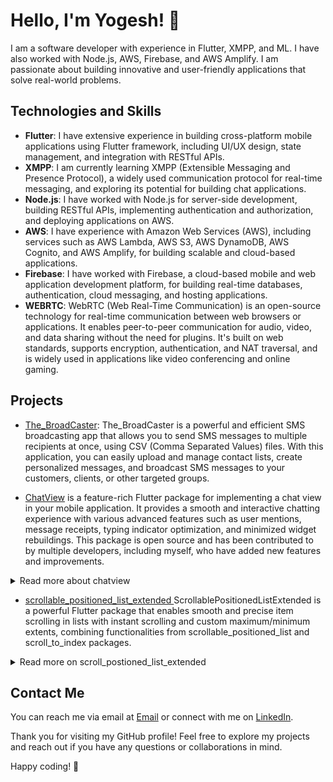 <!-- ### Hi Folks 🫶

- 🔭 I’m currently working on ScrollUp...
- 🌱 I’m currently learning XMPP, ML
- 👯 I’m looking to collaborate on Flutter Projects. 
- 🤔 I’m looking for help with : XMPP, Dart
- 💬 Ask me about : Flutter, AWS, BAAS, Amplify
- 📫 How to reach me: yogesh.dubey.0804@gmail.com
- 😄 Pronouns: He/Him
- ⚡ Fun fact: I find jokes of **Rahul Gandhi** better than Anubhav Singh Bassi. 
-->
# Hello, I'm Yogesh! 👋

I am a software developer with experience in Flutter, XMPP, and ML. I have also worked with Node.js, AWS, Firebase, and AWS Amplify. I am passionate about building innovative and user-friendly applications that solve real-world problems.

## Technologies and Skills

- **Flutter**: I have extensive experience in building cross-platform mobile applications using Flutter framework, including UI/UX design, state management, and integration with RESTful APIs.
- **XMPP**: I am currently learning XMPP (Extensible Messaging and Presence Protocol), a widely used communication protocol for real-time messaging, and exploring its potential for building chat applications.
- **Node.js**: I have worked with Node.js for server-side development, building RESTful APIs, implementing authentication and authorization, and deploying applications on AWS.
- **AWS**: I have experience with Amazon Web Services (AWS), including services such as AWS Lambda, AWS S3, AWS DynamoDB, AWS Cognito, and AWS Amplify, for building scalable and cloud-based applications.
- **Firebase**: I have worked with Firebase, a cloud-based mobile and web application development platform, for building real-time databases, authentication, cloud messaging, and hosting applications.
- **WEBRTC**: WebRTC (Web Real-Time Communication) is an open-source technology for real-time communication between web browsers or applications. It enables peer-to-peer communication for audio, video, and data sharing without the need for plugins. It's built on web standards, supports encryption, authentication, and NAT traversal, and is widely used in applications like video conferencing and online gaming.

## Projects

- [The_BroadCaster](https://github.com/Yogesh-Dubey-Ayesavi/the_broadcaster): The_BroadCaster is a powerful and efficient SMS broadcasting app that allows you to send SMS messages to multiple recipients at once, using CSV (Comma Separated Values) files. With this application, you can easily upload and manage contact lists, create personalized messages, and broadcast SMS messages to your customers, clients, or other targeted groups.

  

- [ChatView](https://github.com/SimformSolutionsPvtLtd/flutter_chatview) is a feature-rich Flutter package for implementing a chat view in your mobile application. It provides a smooth and interactive chatting experience with various advanced features such as user mentions, message receipts, typing indicator optimization, and minimized widget rebuildings. This package is open source and has been contributed to by multiple developers, including myself, who have added new features and improvements. 

<details>
  <summary>  Read more about chatview </summary>
  
## Features

1. **User Mentions:** ChatView allows users to mention other users in chat messages by using the "@" symbol followed by the username. This feature provides a seamless way to tag and notify specific users in a conversation, making it easier to direct messages to specific recipients.

2. **Message Receipts:** ChatView provides support for message receipts, allowing users to see when their messages have been delivered and read by recipients. This feature enhances communication and provides feedback on the status of sent messages.

3. **Typing Indicator Optimization:** ChatView has been optimized for typing indicators, which provide real-time feedback to users when someone is typing a message. The optimization minimizes unnecessary widget rebuilds and enhances the performance and responsiveness of the chat view.

4. **Minimized Widget Rebuildings:** ChatView minimizes widget rebuilds to improve performance and reduce unnecessary UI updates. This optimization results in a smoother scrolling experience and efficient memory usage.

## Benefits

1. **Enhanced Chatting Experience:** ChatView provides an enriched chatting experience with advanced features such as user mentions, message receipts, typing indicators, and minimized widget rebuilds. These features enhance the user engagement and interaction within the chat view, making it a seamless experience for the end-users.

2. **Improved Performance:** The optimization of typing indicators and minimized widget rebuilds in ChatView results in improved performance, with reduced unnecessary UI updates and efficient memory usage. This ensures a smooth and responsive chat view that performs well even in high-traffic chat scenarios.

3. **Open Source and Community-Driven:** ChatView is an open-source package that has been contributed to by multiple developers, including yourself. This fosters a community-driven development approach, allowing for continuous improvement and enhancement of the package. You can contribute to its development and be part of the growing Flutter community.

## Conclusion

ChatView is a powerful and feature-rich Flutter package for implementing a chat view in your mobile applications. With advanced features such as user mentions, message receipts, typing indicator optimization, and minimized widget rebuilds, it provides a seamless and engaging chatting experience for users. Its open-source nature and community-driven development approach make it a valuable asset for Flutter developers who want to implement a chat view with advanced functionalities.

</details>  


- [scrollable_positioned_list_extended ](https://pub.dev/packages/scrollable_positioned_list_extended) ScrollablePositionedListExtended is a powerful Flutter package that enables smooth and precise item scrolling in lists with instant scrolling and custom maximum/minimum extents, combining functionalities from scrollable_positioned_list and scroll_to_index packages.

<details>
    <summary>
      Read more on scroll_postioned_list_extended
  </summary>
  
# ScrollablePositionedListExtended

The Flutter `scrollable_positioned_list_extended` package, available on [pub.dev](https://pub.dev/packages/scrollable_positioned_list_extended), is a powerful tool for creating scrollable lists with position-based item scrolling functionality. With this package, you can easily create a list of items that can be scrolled to specific positions instantly, allowing for smooth and efficient navigation within your app.

One of the standout features of `scrollable_positioned_list_extended` is its ability to scroll to an item instantly. You can programmatically scroll to any item in the list with just a few lines of code, making it ideal for applications where precise item navigation is crucial. This feature is especially useful when dealing with long lists of items, where traditional scrolling may be impractical or time-consuming.

In addition to its instant scrolling capabilities, `scrollable_positioned_list_extended` also combines functionality from the `scroll_to_index` package. This allows you to set maximum and minimum extents for scrolling, giving you finer control over the scrolling behavior of your list. You can define the maximum and minimum positions that the list can scroll to, ensuring that your users can only scroll within a specific range of items.

With `scrollable_positioned_list_extended`, you can create highly customizable lists with smooth scrolling and precise item navigation. It's a powerful tool for building complex, feature-rich applications that require advanced scrolling functionality. Whether you're building a chat application, a social media feed, or any other app that requires scrolling through a list of items, `scrollable_positioned_list_extended` can greatly simplify the process and provide a seamless user experience.

## Links

- Package: [scrollable_positioned_list_extended](https://pub.dev/packages/scrollable_positioned_list_extended)
- Package: [scroll_to_index](https://pub.dev/packages/scroll_to_index)

      
  
</details>


## Contact Me

You can reach me via email at [Email](mailto:yogesh.dubey.0804@gmail.com) or connect with me on [LinkedIn](https://www.linkedin.com/in/yogesh-dubey-2b9159244/).

Thank you for visiting my GitHub profile! Feel free to explore my projects and reach out if you have any questions or collaborations in mind.

Happy coding! 🚀

